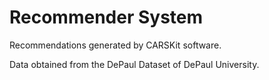 # Recommender System

Recommendations generated by CARSKit software.

Data obtained from the DePaul Dataset of DePaul University.

